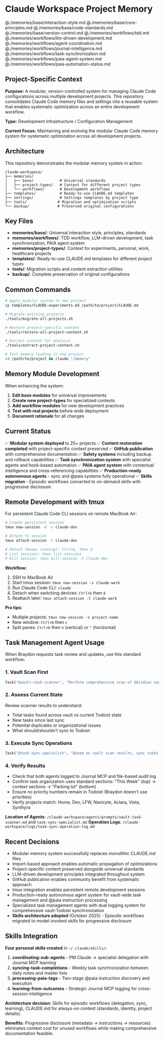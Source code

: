# Claude Workspace Project Memory

@./memories/base/interaction-style.md
@./memories/base/core-principles.md
@./memories/base/code-standards.md
@./memories/base/version-control.md
@./memories/workflows/tdd.md
@./memories/workflows/llm-driven-development.md
@./memories/workflows/agent-coordination.md
@./memories/workflows/journal-intelligence.md
@./memories/workflows/task-synchronization.md
@./memories/workflows/paia-agent-system.md
@./memories/workflows/paia-automation-status.md

## Project-Specific Context

**Purpose:** A modular, version-controlled system for managing Claude Code configurations across multiple development projects. This repository consolidates Claude Code memory files and settings into a reusable system that enables systematic optimization across an entire development workflow.

**Type:** Development Infrastructure / Configuration Management

**Current Focus:** Maintaining and evolving the modular Claude Code memory system for systematic optimization across all development projects.

## Architecture

This repository demonstrates the modular memory system in action:

```
claude-workspace/
├── memories/
│   ├── base/            # Universal standards
│   ├── project-types/   # Context for different project types  
│   └── workflows/       # Development workflows
├── templates/           # Ready-to-use CLAUDE.md templates
├── settings/            # Settings templates by project type
├── tools/              # Migration and optimization scripts
└── backup/             # Preserved original configurations
```

## Key Files

- **memories/base/**: Universal interaction style, principles, standards
- **memories/workflows/**: TDD workflow, LLM-driven development, task synchronization, PAIA agent system
- **memories/project-types/**: Context for experiments, personal, work, healthcare projects
- **templates/**: Ready-to-use CLAUDE.md templates for different project types
- **tools/**: Migration scripts and content extraction utilities
- **backup/**: Complete preservation of original configurations

## Common Commands

```bash
# Apply modular system to new project
cp templates/CLAUDE-experiments.md /path/to/project/CLAUDE.md

# Migrate existing projects
./tools/migrate-all-projects.sh

# Restore project-specific content 
./tools/restore-all-project-content.sh

# Extract content for analysis
./tools/extract-project-content.sh

# Test memory loading in any project
cd /path/to/project && claude "/memory"
```

## Memory Module Development

When enhancing the system:

1. **Edit base modules** for universal improvements
2. **Create new project-types** for specialized contexts  
3. **Add workflow modules** for new development practices
4. **Test with real projects** before wide deployment
5. **Document rationale** for all changes

## Current Status

✅ **Modular system deployed** to 25+ projects
✅ **Content restoration completed** with project-specific context preserved
✅ **GitHub publication** with comprehensive documentation
✅ **Safety systems** including backup and rollback capabilities
✅ **Task synchronization system** with specialist agents and hook-based automation
✅ **PAIA agent system** with contextual intelligence and cross-referencing capabilities
✅ **Production-ready autonomous agents** - sync and @paia systems fully operational
✅ **Skills migration** - Episodic workflows converted to on-demand skills with progressive disclosure

## Remote Development with tmux

For persistent Claude Code CLI sessions on remote MacBook Air:

```bash
# Create persistent session
tmux new-session -d -s claude-dev

# Attach to session
tmux attach-session -t claude-dev

# Detach (keeps running): Ctrl+b, then d
# List sessions: tmux list-sessions
# Kill session: tmux kill-session -t claude-dev
```

**Workflow:**
1. SSH to MacBook Air
2. Start tmux session: `tmux new-session -s claude-work`
3. Run Claude Code CLI: `claude`
4. Detach when switching devices: `Ctrl+b` then `d`
5. Reattach later: `tmux attach-session -t claude-work`

**Pro tips:**
- Multiple projects: `tmux new-session -s project-name`
- New window: `Ctrl+b` then `c`
- Split panes: `Ctrl+b` then `%` (vertical) or `"` (horizontal)

## Task Management Agent Usage

When Braydon requests task review and updates, use this standard workflow:

### 1. **Vault Scan First**
```bash
Task("@vault-task-scanner", "Perform comprehensive scan of Obsidian vault to discover all incomplete tasks, categorize by project, and identify sync gaps with Todoist")
```

### 2. **Assess Current State**
Review scanner results to understand:
- Total tasks found across vault vs current Todoist state
- New tasks since last sync
- Potential duplicates or organizational issues
- What should/shouldn't sync to Todoist

### 3. **Execute Sync Operations**
```bash
Task("@task-sync-specialist", "Based on vault scan results, sync tasks between Obsidian and Todoist with proper organization, deduplication, and section assignment")
```

### 4. **Verify Results**
- Check that both agents logged to Journal MCP and file-based audit log
- Confirm task organization uses standard sections: "This Week" (top) → context sections → "Parking lot" (bottom)
- Ensure no priority numbers remain in Todoist (Braydon doesn't use priorities)
- Verify projects match: Home, Dev, LFW, Navicyte, Aclara, Vista, Synthyra

**Location of Agents**: `/claude-workspace/agents/prompts/vault-task-scanner.md` and `task-sync-specialist.md`
**Operation Logs**: `/claude-workspace/logs/task-sync-operation-log.md`

## Recent Decisions

- Modular memory system successfully replaces monolithic CLAUDE.md files
- Import-based approach enables automatic propagation of optimizations
- Project-specific content preserved alongside universal standards
- LLM-driven development principles integrated throughout system
- GitHub publication enables community benefit from systematic approach
- tmux integration enables persistent remote development sessions
- Production-ready autonomous agent system for vault-wide task management and @paia instruction processing
- Specialized task management agents with dual logging system for comprehensive vault-Todoist synchronization
- **Skills architecture adopted** (October 2025) - Episodic workflows migrated to model-invoked skills for progressive disclosure

## Skills Integration

**Four personal skills created** in `~/.claude/skills/`:

1. **coordinating-sub-agents** - PM Claude → specialist delegation with Journal MCP learning
2. **syncing-task-completions** - Weekly task synchronization between daily notes and master lists
3. **processing-paia-tags** - Two-stage @paia instruction discovery and execution
4. **learning-from-outcomes** - Strategic Journal MCP logging for cross-session intelligence

**Architecture decision**: Skills for episodic workflows (delegation, sync, learning), CLAUDE.md for always-on context (standards, identity, project details).

**Benefits**: Progressive disclosure (metadata → instructions → resources) eliminates context cost for unused workflows while making comprehensive documentation feasible.